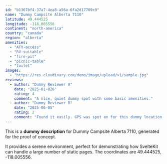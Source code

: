 ```yaml
---
id: "b1367bf4-37a7-4ea8-a56a-6fa2d17709c9"
name: "Dummy Campsite Alberta 7110"
latitude: 49.444525
longitude: -118.005556
continent: "north-america"
country: "canada"
region: "alberta"
amenities:
  - "ATV-access"
  - "RV-suitable"
  - "fire-pit"
  - "picnic-table"
  - "toilet"
images:
  - "https://res.cloudinary.com/demo/image/upload/v1/sample.jpg"
reviews:
  - author: "Dummy Reviewer A"
    date: "2025-01-026"
    rating: 4
    comment: "A nice, quiet dummy spot with some basic amenities."
  - author: "Dummy Reviewer B"
    date: "2025-06-05"
    rating: 2
    comment: "Found it easily. GPS was spot on for this dummy location."
---
```


This is a **dummy description** for Dummy Campsite Alberta 7110, generated for the proof of concept.

It provides a serene environment, perfect for demonstrating how SvelteKit can handle a large number of static pages. The coordinates are 49.444525, -118.005556.
